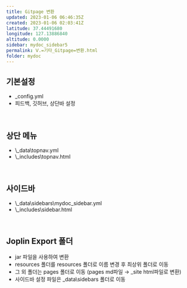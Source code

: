 ```yaml
---
title: Gitpage 변환
updated: 2023-01-06 06:46:35Z
created: 2023-01-06 02:03:41Z
latitude: 37.44491680
longitude: 127.13886840
altitude: 0.0000
sidebar: mydoc_sidebar5
permalink: Ⅴ.=기타_Gitpage=변환.html
folder: mydoc
---
```


## 기본설정
- _config.yml
- 피드백, 깃허브, 상단바 설정
<br>

## 상단 메뉴
- \\_data\\topnav.yml
- \\_includes\\topnav.html
<br>

## 사이드바
- \\_data\\sidebars\\mydoc_sidebar.yml
- \\_includes\\sidebar.html
<br>

## Joplin Export 폴더
- jar 파일을 사용하여 변환
- resources 폴더를 resources 폴더로 이름 변경 후 최상위 폴더로 이동
- 그 외 폴더는 pages 폴더로 이동 (pages md파일 → _site html파일로 변환)
- 사이드바 설정 파일은 _data\\sidebars 폴더로 이동
